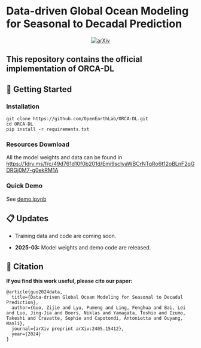 
# Data-driven Global Ocean Modeling for Seasonal to Decadal Prediction

<div align="center">

[![arXiv](https://img.shields.io/badge/arXiv%20paper-2404.02905-b31b1b.svg)](https://arxiv.org/abs/2405.15412)

</div>

**This repository contains the official implementation of ORCA-DL**
---

<!-- ## 📌 Overview

**Brief description of your implementation (1-2 paragraphs). Mention:**

* **Key contributions of the paper**
* **Main features of this implementation**
* **Framework/libraries used (PyTorch/TensorFlow/JAX etc.)** -->

## 🚀 Getting Started

### Installation

```
git clone https://github.com/OpenEarthLab/ORCA-DL.git
cd ORCA-DL
pip install -r requirements.txt
```

### Resources Download

All the model weights and data can be found in  https://1drv.ms/f/c/49d761d10f0b201d/Emi9scIyaWBCrNTgRo6t12oBLnF2qGDRGj0M7-g0ekRM1A

### Quick Demo
See [demo.ipynb](https://github.com/OpenEarthLab/ORCA-DL/blob/main/demo.ipynb)

## 📋 Updates

- Training data and code are coming soon.

- **2025-03:** Model weights and demo code are released.


## 📄 Citation

**If you find this work useful, please cite our paper:**

```
@article{guo2024data,
  title={Data-driven Global Ocean Modeling for Seasonal to Decadal Prediction},
  author={Guo, Zijie and Lyu, Pumeng and Ling, Fenghua and Bai, Lei and Luo, Jing-Jia and Boers, Niklas and Yamagata, Toshio and Izumo, Takeshi and Cravatte, Sophie and Capotondi, Antonietta and Ouyang, Wanli},
  journal={arXiv preprint arXiv:2405.15412},
  year={2024}
}
```
